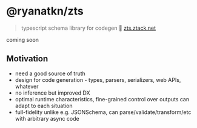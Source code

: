 # @ryanatkn/zts

> typescript schema library for codegen 🧱 [zts.ztack.net](https://zts.ztack.net/)

coming soon

## Motivation

- need a good source of truth
- design for code generation - types, parsers, serializers, web APIs, whatever
- no inference but improved DX
- optimal runtime characteristics, fine-grained control over outputs can adapt to each situation
- full-fidelity unlike e.g. JSONSchema, can parse/validate/transform/etc with arbitrary async code
